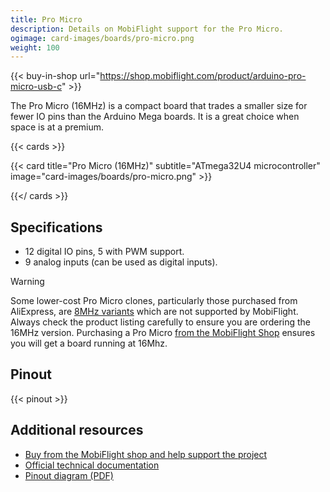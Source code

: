 ```yaml
---
title: Pro Micro
description: Details on MobiFlight support for the Pro Micro.
ogimage: card-images/boards/pro-micro.png
weight: 100
---
```


{{< buy-in-shop url="https://shop.mobiflight.com/product/arduino-pro-micro-usb-c" >}}

The Pro Micro (16MHz) is a compact board that trades a smaller size for fewer IO pins than the Arduino Mega boards. It is a great choice when space is at a premium.

{{< cards >}}

{{< card title="Pro Micro (16MHz)" subtitle="ATmega32U4 microcontroller" image="card-images/boards/pro-micro.png" >}}

{{</ cards >}}

## Specifications

- 12 digital IO pins, 5 with PWM support.
- 9 analog inputs (can be used as digital inputs).

> [!WARNING]
> Some lower-cost Pro Micro clones, particularly those purchased from AliExpress, are
> [8MHz variants](/boards/unsupported/pro-micro-8mhz) which are not supported by MobiFlight.
> Always check the product listing carefully to ensure
> you are ordering the 16MHz version. Purchasing a Pro Micro
> [from the MobiFlight Shop](https://shop.mobiflight.com/product/arduino-pro-micro-usb-c) ensures
> you will get a board running at 16Mhz.

## Pinout

{{< pinout >}}

## Additional resources

- [Buy from the MobiFlight shop and help support the project](https://shop.mobiflight.com/product/arduino-pro-micro-usb-c)
- [Official technical documentation](https://www.sparkfun.com/pro-micro-5v-16mhz.html#documentation)
- [Pinout diagram (PDF)](pinout.pdf)
